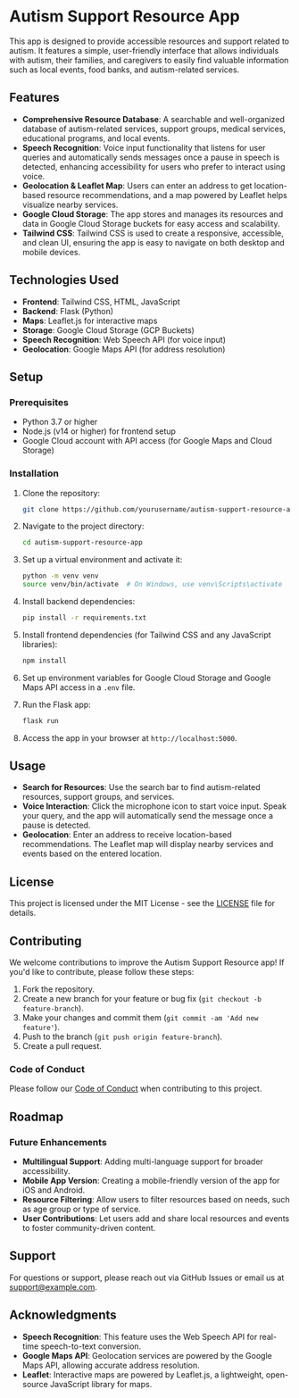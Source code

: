 # Autism Support Resource App

This app is designed to provide accessible resources and support related to autism. It features a simple, user-friendly interface that allows individuals with autism, their families, and caregivers to easily find valuable information such as local events, food banks, and autism-related services.

## Features

- **Comprehensive Resource Database**: A searchable and well-organized database of autism-related services, support groups, medical services, educational programs, and local events.
- **Speech Recognition**: Voice input functionality that listens for user queries and automatically sends messages once a pause in speech is detected, enhancing accessibility for users who prefer to interact using voice.
- **Geolocation & Leaflet Map**: Users can enter an address to get location-based resource recommendations, and a map powered by Leaflet helps visualize nearby services.
- **Google Cloud Storage**: The app stores and manages its resources and data in Google Cloud Storage buckets for easy access and scalability.
- **Tailwind CSS**: Tailwind CSS is used to create a responsive, accessible, and clean UI, ensuring the app is easy to navigate on both desktop and mobile devices.

## Technologies Used

- **Frontend**: Tailwind CSS, HTML, JavaScript
- **Backend**: Flask (Python)
- **Maps**: Leaflet.js for interactive maps
- **Storage**: Google Cloud Storage (GCP Buckets)
- **Speech Recognition**: Web Speech API (for voice input)
- **Geolocation**: Google Maps API (for address resolution)

## Setup

### Prerequisites

- Python 3.7 or higher
- Node.js (v14 or higher) for frontend setup
- Google Cloud account with API access (for Google Maps and Cloud Storage)

### Installation

1. Clone the repository:

   ```bash
   git clone https://github.com/yourusername/autism-support-resource-app.git
   ```

2. Navigate to the project directory:

   ```bash
   cd autism-support-resource-app
   ```

3. Set up a virtual environment and activate it:

   ```bash
   python -m venv venv
   source venv/bin/activate  # On Windows, use venv\Scripts\activate
   ```

4. Install backend dependencies:

   ```bash
   pip install -r requirements.txt
   ```

5. Install frontend dependencies (for Tailwind CSS and any JavaScript libraries):

   ```bash
   npm install
   ```

6. Set up environment variables for Google Cloud Storage and Google Maps API access in a `.env` file.

7. Run the Flask app:

   ```bash
   flask run
   ```

8. Access the app in your browser at `http://localhost:5000`.

## Usage

- **Search for Resources**: Use the search bar to find autism-related resources, support groups, and services.
- **Voice Interaction**: Click the microphone icon to start voice input. Speak your query, and the app will automatically send the message once a pause is detected.
- **Geolocation**: Enter an address to receive location-based recommendations. The Leaflet map will display nearby services and events based on the entered location.
  
## License

This project is licensed under the MIT License - see the [LICENSE](LICENSE) file for details.

## Contributing

We welcome contributions to improve the Autism Support Resource app! If you'd like to contribute, please follow these steps:

1. Fork the repository.
2. Create a new branch for your feature or bug fix (`git checkout -b feature-branch`).
3. Make your changes and commit them (`git commit -am 'Add new feature'`).
4. Push to the branch (`git push origin feature-branch`).
5. Create a pull request.

### Code of Conduct

Please follow our [Code of Conduct](CODE_OF_CONDUCT.md) when contributing to this project.

## Roadmap

### Future Enhancements

- **Multilingual Support**: Adding multi-language support for broader accessibility.
- **Mobile App Version**: Creating a mobile-friendly version of the app for iOS and Android.
- **Resource Filtering**: Allow users to filter resources based on needs, such as age group or type of service.
- **User Contributions**: Let users add and share local resources and events to foster community-driven content.

## Support

For questions or support, please reach out via GitHub Issues or email us at [support@example.com](mailto:support@example.com).

## Acknowledgments

- **Speech Recognition**: This feature uses the Web Speech API for real-time speech-to-text conversion.
- **Google Maps API**: Geolocation services are powered by the Google Maps API, allowing accurate address resolution.
- **Leaflet**: Interactive maps are powered by Leaflet.js, a lightweight, open-source JavaScript library for maps.
